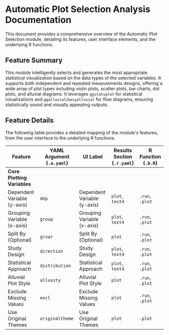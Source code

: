 # Automatic Plot Selection Analysis Documentation

This document provides a comprehensive overview of the Automatic Plot Selection module, detailing its features, user interface elements, and the underlying R functions.

## Feature Summary

This module intelligently selects and generates the most appropriate statistical visualization based on the data types of the selected variables. It supports both independent and repeated measurements designs, offering a wide array of plot types including violin plots, scatter plots, bar charts, dot plots, and alluvial diagrams. It leverages `ggstatsplot` for statistical visualizations and `ggalluvial`/`easyalluvial` for flow diagrams, ensuring statistically sound and visually appealing outputs.

## Feature Details

The following table provides a detailed mapping of the module's features, from the user interface to the underlying R functions.

| Feature                          | YAML Argument (`.a.yaml`)      | UI Label                               | Results Section (`.r.yaml`)         | R Function (`.b.R`)                  |
| -------------------------------- | ------------------------------ | -------------------------------------- | ----------------------------------- | ------------------------------------ |
| **Core Plotting Variables**      |                                |                                        |                                     |                                      |
| Dependent Variable (y-axis)      | `dep`                          | Dependent Variable (y-axis)            | `plot`, `text4`                     | `.run`, `.plot`                      |
| Grouping Variable (x-axis)       | `group`                        | Grouping Variable (x-axis)             | `plot`, `text4`                     | `.run`, `.plot`                      |
| Split By (Optional)              | `grvar`                        | Split By (Optional)                    | `plot`                              | `.run`, `.plot`                      |
| Study Design                     | `direction`                    | Study Design                           | `plot`, `text4`                     | `.run`, `.plot`                      |
| Statistical Approach             | `distribution`                 | Statistical Approach                   | `plot`, `text4`                     | `.run`, `.plot`                      |
| Alluvial Plot Style              | `alluvsty`                     | Alluvial Plot Style                    | `plot`                              | `.run`, `.plot`                      |
| Exclude Missing Values           | `excl`                         | Exclude Missing Values                 | `plot`                              | `.run`, `.plot`                      |
| Use Original Themes              | `originaltheme`                | Use Original Themes                    | `plot`                              | `.plot`                              |
